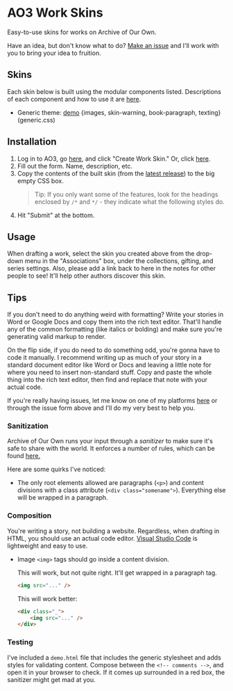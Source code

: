 # AO3 Work Skins

Easy-to-use skins for works on Archive of Our Own.

Have an idea, but don't know what to do?
[Make an issue](https://github.com/legowerewolf/AO3-themes/issues/new) and I'll work with you to
bring your idea to fruition.

## Skins

Each skin below is built using the modular components listed. Descriptions of each component and how
to use it are [here](https://github.com/legowerewolf/AO3-themes/tree/master/src/components).

-   Generic theme: [demo](https://archiveofourown.org/works/16349828) {images, skin-warning,
    book-paragraph, texting} (generic.css)

## Installation

1. Log in to AO3, go [here](https://archiveofourown.org/skins?skin_type=WorkSkin), and click "Create
   Work Skin." Or, click [here](https://archiveofourown.org/skins/new?skin_type=WorkSkin).
2. Fill out the form. Name, description, etc.
3. Copy the contents of the built skin (from the
   [latest release](https://github.com/legowerewolf/AO3-themes/releases/latest)) to the big empty
   CSS box.
    > Tip: If you only want some of the features, look for the headings enclosed by `/*` and `*/` -
    > they indicate what the following styles do.
4. Hit "Submit" at the bottom.

## Usage

When drafting a work, select the skin you created above from the drop-down menu in the
"Associations" box, under the collections, gifting, and series settings. Also, please add a link
back to here in the notes for other people to see! It'll help other authors discover this skin.

## Tips

If you don't need to do anything weird with formatting? Write your stories in Word or Google Docs
and copy them into the rich text editor. That'll handle any of the common formatting (like italics
or bolding) and make sure you're generating valid markup to render.

On the flip side, if you do need to do something odd, you're gonna have to code it manually. I
recommend writing up as much of your story in a standard document editor like Word or Docs and
leaving a little note for where you need to insert non-standard stuff. Copy and paste the whole
thing into the rich text editor, then find and replace that note with your actual code.

If you're really having issues, let me know on one of my platforms [here](https://legowerewolf.net)
or through the issue form above and I'll do my very best to help you.

### Sanitization

Archive of Our Own runs your input through a _sanitizer_ to make sure it's safe to share with the
world. It enforces a number of rules, which can be found
[here.](https://archiveofourown.org/help/html-help.html)

Here are some quirks I've noticed:

-   The only root elements allowed are paragraphs (`<p>`) and content divisions with a class
    attribute (`<div class="somename">`). Everything else will be wrapped in a paragraph.

### Composition

You're writing a story, not building a website. Regardless, when drafting in HTML, you should use an
actual code editor. [Visual Studio Code](https://code.visualstudio.com/) is lightweight and easy to
use.

-   Image `<img>` tags should go inside a content division.

    This will work, but not quite right. It'll get wrapped in a paragraph tag.

    ```html
    <img src="..." />
    ```

    This will work better:

    ```html
    <div class="_">
        <img src="..." />
    </div>
    ```

### Testing

I've included a `demo.html` file that includes the generic stylesheet and adds styles for validating
content. Compose between the `<!-- comments -->`, and open it in your browser to check. If it comes
up surrounded in a red box, the sanitizer might get mad at you.
